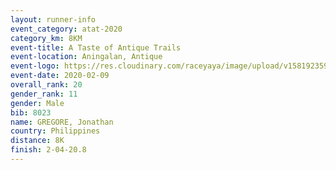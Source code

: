 ```yaml
--- 
layout: runner-info 
event_category: atat-2020 
category_km: 8KM 
event-title: A Taste of Antique Trails 
event-location: Aningalan, Antique 
event-logo: https://res.cloudinary.com/raceyaya/image/upload/v1581923594/logo/2020/atat-2020_zzhtph.png 
event-date: 2020-02-09 
overall_rank: 20
gender_rank: 11
gender: Male
bib: 8023
name: GREGORE, Jonathan
country: Philippines
distance: 8K
finish: 2-04-20.8
--- 
```

